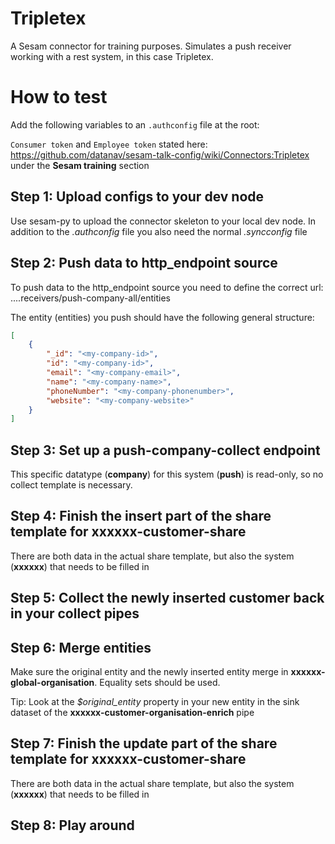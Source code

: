 # Tripletex
A Sesam connector for training purposes. Simulates a push receiver working with a rest system, in this case Tripletex.

# How to test
Add the following variables to an ``.authconfig`` file at the root:

`Consumer token` and `Employee token` stated here: https://github.com/datanav/sesam-talk-config/wiki/Connectors:Tripletex under the **Sesam training** section

## Step 1: Upload configs to your dev node
Use sesam-py to upload the connector skeleton to your local dev node. In addition to the *.authconfig* file you also need the normal *.syncconfig* file

## Step 2: Push data to http_endpoint source
To push data to the http_endpoint source you need to define the correct url: ....receivers/push-company-all/entities

The entity (entities) you push should have the following general structure:
```json
[
    {
        "_id": "<my-company-id>",
        "id": "<my-company-id>",
        "email": "<my-company-email>",
        "name": "<my-company-name>",
        "phoneNumber": "<my-company-phonenumber>",
        "website": "<my-company-website>"
    }
]
```

## Step 3: Set up a push-company-collect endpoint
This specific datatype (**company**) for this system (**push**) is read-only, so no collect template is necessary. 

## Step 4: Finish the insert part of the share template for **xxxxxx-customer-share**
There are both data in the actual share template, but also the system (**xxxxxx**) that needs to be filled in

## Step 5: Collect the newly inserted customer back in your collect pipes

## Step 6: Merge entities
Make sure the original entity and the newly inserted entity merge in **xxxxxx-global-organisation**. Equality sets should be used. 

Tip: Look at the *$original_entity* property in your new entity in the sink dataset of the **xxxxxx-customer-organisation-enrich** pipe

## Step 7: Finish the update part of the share template for **xxxxxx-customer-share**
There are both data in the actual share template, but also the system (**xxxxxx**) that needs to be filled in

## Step 8: Play around
